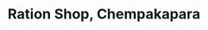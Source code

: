---
title: "Ration Shop, Chempakapara"
url: /chempakappara/ration-shop-chempakapara/
shop: convenience
---